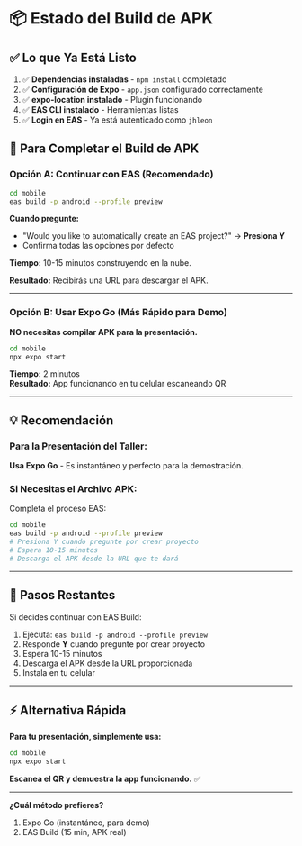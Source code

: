 # 📦 Estado del Build de APK

## ✅ Lo que Ya Está Listo

1. ✅ **Dependencias instaladas** - `npm install` completado
2. ✅ **Configuración de Expo** - `app.json` configurado correctamente
3. ✅ **expo-location instalado** - Plugin funcionando
4. ✅ **EAS CLI instalado** - Herramientas listas
5. ✅ **Login en EAS** - Ya está autenticado como `jhleon`

## 🔄 Para Completar el Build de APK

### Opción A: Continuar con EAS (Recomendado)

```bash
cd mobile
eas build -p android --profile preview
```

**Cuando pregunte:**
- "Would you like to automatically create an EAS project?" → **Presiona Y**
- Confirma todas las opciones por defecto

**Tiempo:** 10-15 minutos construyendo en la nube.

**Resultado:** Recibirás una URL para descargar el APK.

---

### Opción B: Usar Expo Go (Más Rápido para Demo)

**NO necesitas compilar APK para la presentación.**

```bash
cd mobile
npx expo start
```

**Tiempo:** 2 minutos  
**Resultado:** App funcionando en tu celular escaneando QR

---

## 💡 Recomendación

### Para la Presentación del Taller:

**Usa Expo Go** - Es instantáneo y perfecto para la demostración.

### Si Necesitas el Archivo APK:

Completa el proceso EAS:
```bash
cd mobile
eas build -p android --profile preview
# Presiona Y cuando pregunte por crear proyecto
# Espera 10-15 minutos
# Descarga el APK desde la URL que te dará
```

---

## 🎯 Pasos Restantes

Si decides continuar con EAS Build:

1. Ejecuta: `eas build -p android --profile preview`
2. Responde **Y** cuando pregunte por crear proyecto
3. Espera 10-15 minutos
4. Descarga el APK desde la URL proporcionada
5. Instala en tu celular

---

## ⚡ Alternativa Rápida

**Para tu presentación, simplemente usa:**

```bash
cd mobile
npx expo start
```

**Escanea el QR y demuestra la app funcionando.** ✅

---

**¿Cuál método prefieres?**  
1. Expo Go (instantáneo, para demo)  
2. EAS Build (15 min, APK real)

